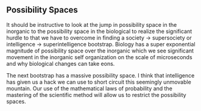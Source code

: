 
## Possibility Spaces

It should be instructive to look at the jump in possibility space in the inorganic to the possibility space in the biological to realize the significant hurdle to that we have to overcome in finding a society -> supersociety or intelligence -> superintelligence bootstrap. Biology has a super exponential magnitude of possibility space over the inorganic which we see significant movement in the inorganic self organization on the scale of microseconds and why biological changes can take eons.

The next bootstrap has a massive possibility space. I think that intelligence has given us a hack we can use to short circuit this seemingly unmovable mountain. Our use of the mathematical laws of probability and the mastering of the scientific method will allow us to restrict the possibility spaces.

